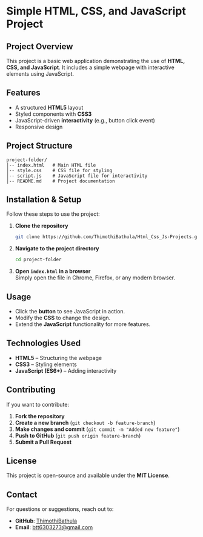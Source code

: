 # Simple HTML, CSS, and JavaScript Project

## Project Overview
This project is a basic web application demonstrating the use of **HTML, CSS, and JavaScript**. It includes a simple webpage with interactive elements using JavaScript.

## Features
- A structured **HTML5** layout
- Styled components with **CSS3**
- JavaScript-driven **interactivity** (e.g., button click event)
- Responsive design

## Project Structure
```
project-folder/
│-- index.html   # Main HTML file
│-- style.css    # CSS file for styling
│-- script.js    # JavaScript file for interactivity
│-- README.md    # Project documentation
```

## Installation & Setup
Follow these steps to use the project:

1. **Clone the repository**  
   ```bash
   git clone https://github.com/ThimothiBathula/Html_Css_Js-Projects.git
   ```
2. **Navigate to the project directory**  
   ```bash
   cd project-folder
   ```
3. **Open `index.html` in a browser**  
   Simply open the file in Chrome, Firefox, or any modern browser.

## Usage
- Click the **button** to see JavaScript in action.
- Modify the **CSS** to change the design.
- Extend the **JavaScript** functionality for more features.

## Technologies Used
- **HTML5** – Structuring the webpage  
- **CSS3** – Styling elements  
- **JavaScript (ES6+)** – Adding interactivity  

## Contributing
If you want to contribute:
1. **Fork the repository**  
2. **Create a new branch** (`git checkout -b feature-branch`)  
3. **Make changes and commit** (`git commit -m "Added new feature"`)  
4. **Push to GitHub** (`git push origin feature-branch`)  
5. **Submit a Pull Request**  

## License
This project is open-source and available under the **MIT License**.

## Contact
For questions or suggestions, reach out to:
- **GitHub**: [ThimothiBathula](https://github.com/ThimothiBathula)
- **Email**: btt6303273@gmail.com

